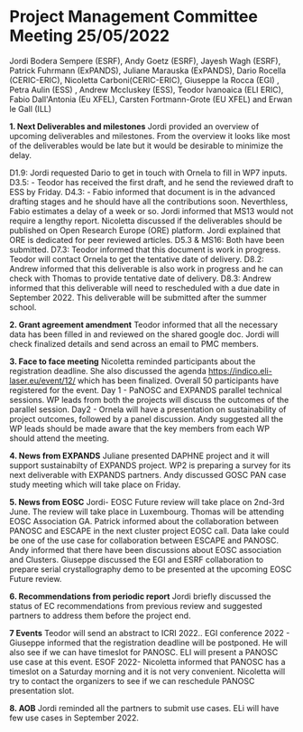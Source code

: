 Project Management Committee Meeting 25/05/2022
===============================================

Jordi Bodera Sempere (ESRF), Andy Goetz (ESRF), Jayesh Wagh (ESRF),  Patrick Fuhrmann (ExPANDS), Juliane Marauska (ExPANDS),  Dario Rocella (CERIC-ERIC), Nicoletta Carboni(CERIC-ERIC), Giuseppe la Rocca (EGI) , Petra Aulin (ESS) , Andrew Mccluskey (ESS), Teodor Ivanoaica (ELI ERIC), Fabio Dall'Antonia (Eu XFEL), Carsten Fortmann-Grote (EU XFEL) and Erwan le Gall (ILL)


**1. Next Deliverables and milestones**
Jordi provided an overview of upcoming deliverables and milestones. From the overview it looks like most of the deliverables would be late but it would be desirable to minimize the delay.

D1.9: Jordi requested Dario to get in touch with Ornela to fill in WP7 inputs. 
D3.5: - Teodor has received the first draft, and he send the reviewed draft to ESS by Friday.
D4.3: - Fabio informed that document is in the advanced drafting stages and he should have all the contributions soon. Neverthless, Fabio estimates a delay of a week or so. Jordi informed that MS13 would not require a lengthy report.
Nicoletta discussed if the deliverables should be published on Open Research Europe (ORE) platform. Jordi explained that ORE is dedicated for peer reviewed articles.
D5.3 & MS16: Both have been submitted. 
D7.3: Teodor informed that this document is work in progress. Teodor will contact Ornela to get the tentative date of delivery. 
D8.2: Andrew informed that this deliverable is also work in progress and he can check with Thomas to provide tentative date of delivery. 
D8.3: Andrew informed that this deliverable will need to rescheduled with a due date in September 2022. This deliverable will be submitted after the summer school.

**2. Grant agreement amendment**
Teodor informed that all the necessary data has been filled in and reviewed on the shared google doc. Jordi will check finalized details and send across an email to PMC members.

**3. Face to face meeting**
Nicoletta reminded participants about the registration deadline. She also discussed the agenda https://indico.eli-laser.eu/event/12/ which has been finalized. Overall 50 participants have registered for the event. 
Day 1 - PaNOSC and EXPANDS parallel technical sessions. WP leads from both the projects will discuss the outcomes of the parallel session. 
Day2 - Ornela will have a presentation on sustainability of project outcomes, followed by a panel discussion. 
Andy suggested all the WP leads should be made aware that the key members from each WP should attend the meeting. 

**4. News from EXPANDS**
Juliane presented DAPHNE project and it will support sustainabilty of EXPANDS project. WP2 is preparing a survey for its next deliverable with EXPANDS partners. Andy discussed GOSC PAN case study meeting which will take place on Friday.

**5. News from EOSC**
Jordi-  EOSC Future review will take place on 2nd-3rd June. The review will take place in Luxembourg. Thomas will be attending EOSC Association GA. Patrick informed about the collaboration between PANOSC and ESCAPE in the next cluster project EOSC call.
Data lake could be one of the use case for collaboration between ESCAPE and PANOSC. Andy informed that there have been discussions about EOSC association and Clusters.
Giuseppe discussed the EGI and ESRF collaboration to prepare serial crystallography demo to be presented at the upcoming EOSC Future review. 

**6. Recommendations from periodic report**
Jordi briefly discussed the status of EC recommendations from previous review and suggested partners to address them before the project end.

**7 Events**
Teodor will send an abstract to ICRI 2022..
EGI conference 2022 - Giuseppe informed that the registration deadline will be postponed. He will also see if we can have timeslot for PANOSC. ELI will present a PANOSC use case at this event.
ESOF 2022-  Nicoletta informed that PANOSC has a timeslot on a Saturday morning and it is not very convenient. Nicoletta will try to contact the organizers to see if we can reschedule PANOSC presentation slot.

**8. AOB**
Jordi reminded all the partners to submit use cases. ELi will have few use cases in September 2022. 

